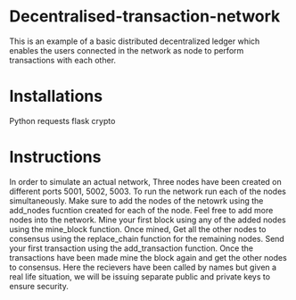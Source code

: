 # Decentralised-transaction-network
This is an example of a basic distributed decentralized ledger which enables the users connected in the network as node to perform transactions with each other.

# Installations 
Python 
requests 
flask 
crypto

# Instructions
In order to simulate an actual network, Three nodes have been created on different ports 5001, 5002, 5003.
To run the network run each of the nodes simultaneously.
Make sure to add the nodes of the netowrk using the add_nodes fucntion created for each of the node.
Feel free to add more nodes into the network.
Mine your first block using any of the added nodes using the mine_block function.
Once mined, Get all the other nodes to consensus using the replace_chain function for the remaining nodes. 
Send your first transaction using the add_transaction function.
Once the transactions have been made mine the block again and get the other nodes to consensus.
Here the recievers have been called by names but given a real life situation, we will be issuing separate public and private keys to ensure security.
